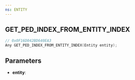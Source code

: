 ```yaml
---
ns: ENTITY
---
```

## GET_PED_INDEX_FROM_ENTITY_INDEX

```c
// 0x0F16D042BD640EA3
Any GET_PED_INDEX_FROM_ENTITY_INDEX(Entity entity);
```

## Parameters
* **entity**:
